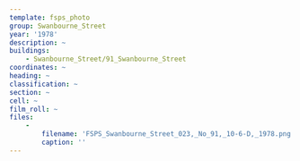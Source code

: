 ```yaml
---
template: fsps_photo
group: Swanbourne_Street
year: '1978'
description: ~
buildings:
    - Swanbourne_Street/91_Swanbourne_Street
coordinates: ~
heading: ~
classification: ~
section: ~
cell: ~
film_roll: ~
files:
    -
        filename: 'FSPS_Swanbourne_Street_023,_No_91,_10-6-D,_1978.png'
        caption: ''
---
```


